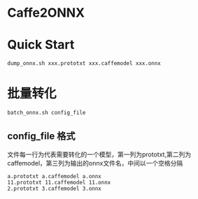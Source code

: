 Caffe2ONNX
=========
# Quick Start
```bash
dump_onnx.sh xxx.prototxt xxx.caffemodel xxx.onnx
```

# 批量转化
```bash
batch_onnx.sh config_file
```
## config_file 格式
文件每一行为代表需要转化的一个模型，第一列为prototxt,第二列为caffemodel，第三列为输出的onnx文件名，中间以一个空格分隔
```
a.prototxt a.caffemodel a.onnx
11.prototxt 11.caffemodel 11.onnx
2.prototxt 3.caffemodel 3.onnx
```
